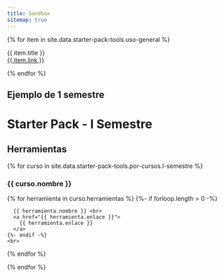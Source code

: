 ```yaml
---
title: Sandbox
sitemap: true
---
```


{% for item in site.data.starter-pack-tools.uso-general %}

{{ item.title }} <br>
<a href="{{ item.link }}">
  {{ item.link }}
</a>

{% endfor %}


<h2>Ejemplo de 1 semestre</h2>

# Starter Pack - I Semestre
## Herramientas

{% for curso in site.data.starter-pack-tools.por-cursos.I-semestre %}

### {{ curso.nombre }}

  {% for herramienta in curso.herramientas %}
    {%- if forloop.length > 0 -%}

      {{ herramienta.nombre }} <br>
      <a href="{{ herramienta.enlace }}">
        {{ herramienta.enlace }}
      </a>
    {%- endif -%}
    <br>


  {% endfor %}


{% endfor %}

